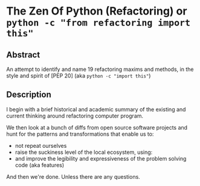 # The Zen Of Python (Refactoring) or `python -c "from refactoring import this"`

## Abstract

An attempt to identify and name 19 refactoring maxims and methods, in the style and spirit of [PEP 20] (aka `python -c "import this"`)

## Description

I begin with a brief historical and academic summary of the existing and current thinking around refactoring computer program.

We then look at a bunch of diffs from open source software projects and hunt for the patterns and transformations that enable us to:
- not repeat ourselves
- raise the suckiness level of the local ecosystem, using:
- and improve the legibility and expressiveness of the problem solving code (aka features)

And then we're done.
Unless there are any questions.
